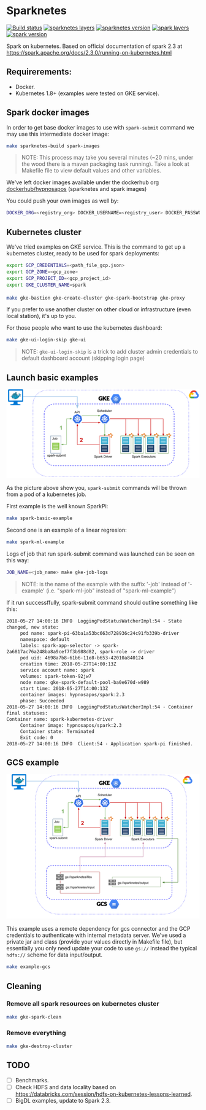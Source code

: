 # Sparknetes
[![Build status](https://circleci.com/gh/hypnosapos/sparknetes/tree/master.svg?style=svg "Build status")](https://circleci.com/gh/hypnosapos/sparknetes/tree/master)
[![sparknetes layers](https://images.microbadger.com/badges/image/hypnosapos/sparknetes.svg "sparknetes layers")](https://microbadger.com/images/hypnosapos/sparknetes)
[![sparknetes version](https://images.microbadger.com/badges/version/hypnosapos/sparknetes.svg "sparknetes version")](https://microbadger.com/images/hypnosapos/sparknetes)
[![spark layers](https://images.microbadger.com/badges/image/hypnosapos/spark.svg "spark layers")](https://microbadger.com/images/hypnosapos/spark)
[![spark version](https://images.microbadger.com/badges/version/hypnosapos/spark.svg "spark version")](https://microbadger.com/images/hypnosapos/spark)

Spark on kubernetes. Based on official documentation of spark 2.3 at https://spark.apache.org/docs/2.3.0/running-on-kubernetes.html

## Requirerements:

- Docker.
- Kubernetes 1.8+ (examples were tested on GKE service).

## Spark docker images

In order to get base docker images to use with `spark-submit` command we may use this intermediate docker image:

```sh
make sparknetes-build spark-images
```
> NOTE: This process may take you several minutes (~20 mins, under the wood there is a maven packaging task running).
 Take a look at Makefile file to view default values and other variables.

We've left docker images available under the dockerhub org [dockerhub/hypnosapos](https://hub.docker.com/r/hypnosapos/) (sparknetes and spark images)

You could push your own images as well by:
```sh
DOCKER_ORG=<registry_org> DOCKER_USERNAME=<registry_user> DOCKER_PASSWORD=<registry_pass> make sparknetes-build spark-images
```

## Kubernetes cluster

We've tried examples on GKE service. This is the command to get up a kubernetes cluster, ready to be used for spark deployments:

```sh
export GCP_CREDENTIALS=<path_file_gcp.json>
export GCP_ZONE=<gcp_zone>
export GCP_PROJECT_ID=<gcp_project_id>
export GKE_CLUSTER_NAME=spark

make gke-bastion gke-create-cluster gke-spark-bootstrap gke-proxy
```

If you prefer to use another cluster on other cloud or infrastructure (even local station), it's up to you.

For those people who want to use the kubernetes dashboard:

```sh
make gke-ui-login-skip gke-ui
```
> NOTE: `gke-ui-login-skip` is a trick to add cluster admin credentials to default dashboard account (skipping login page)

## Launch basic examples

![Spark on kubernetes](sparknetes_basic.png)

As the picture above show you, `spark-submit` commands will be thrown from a pod of a kubernetes job.

First example is the well known SparkPi:
```sh
make spark-basic-example
```

Second one is an example of a linear regresion:
```sh
make spark-ml-example
```

Logs of job that run spark-submit command was launched can be seen on this way:

```sh
JOB_NAME=<job_name> make gke-job-logs
```
> NOTE: <job-name> is the name of the example with the suffix '-job' instead of '-example' (i.e. "spark-ml-job" instead of "spark-ml-example")

If it run successffully, spark-submit command should outline something like this:
```
2018-05-27 14:00:16 INFO  LoggingPodStatusWatcherImpl:54 - State changed, new state:
	 pod name: spark-pi-63ba1a53bc663d728936c24c91fb339b-driver
	 namespace: default
	 labels: spark-app-selector -> spark-2a6817ac76a248ba8a9cef7f3b988d82, spark-role -> driver
	 pod uid: 4698a7b8-61b6-11e8-b653-42010a840124
	 creation time: 2018-05-27T14:00:13Z
	 service account name: spark
	 volumes: spark-token-92jw7
	 node name: gke-spark-default-pool-ba0e670d-w989
	 start time: 2018-05-27T14:00:13Z
	 container images: hypnosapos/spark:2.3
	 phase: Succeeded
2018-05-27 14:00:16 INFO  LoggingPodStatusWatcherImpl:54 - Container final statuses:
Container name: spark-kubernetes-driver
	 Container image: hypnosapos/spark:2.3
	 Container state: Terminated
	 Exit code: 0
2018-05-27 14:00:16 INFO  Client:54 - Application spark-pi finished.
```

## GCS example

![GCS and Spark on kubernetes](sparknetes_gcs.png)

This example uses a remote dependency for gcs connector and the GCP credentials to authenticate with internal metadata server.
We've used a private jar and class (provide your values directly in Makefile file), but essentially you only need update your code to use `gs://` instead the typical `hdfs://` scheme for data input/output.

```sh
make example-gcs
```

## Cleaning

### Remove all spark resources on kubernetes cluster

```sh
make gke-spark-clean
```

### Remove everything

```sh
make gke-destroy-cluster
```

## TODO
- [ ] Benchmarks.
- [ ] Check HDFS and data locality based on https://databricks.com/session/hdfs-on-kubernetes-lessons-learned.
- [ ] BigDL examples, update to Spark 2.3.
